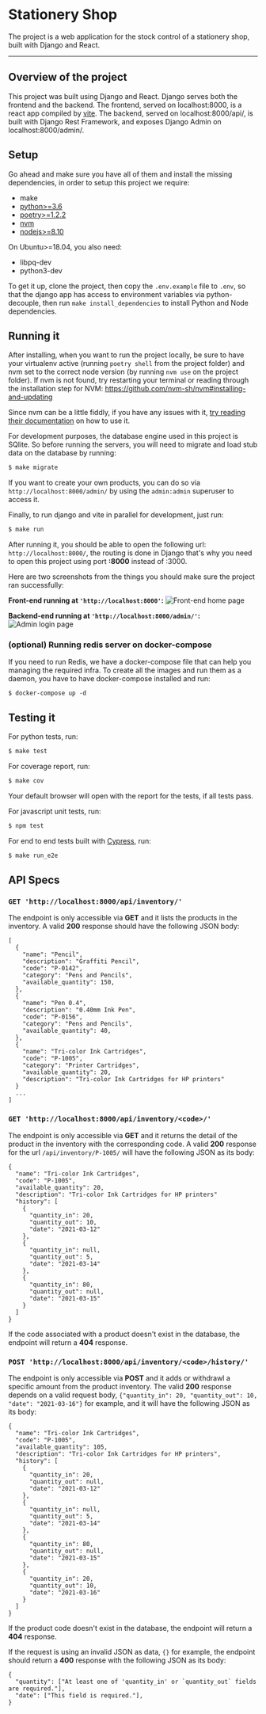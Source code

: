 # Stationery Shop

The project is a web application for the stock control of a stationery shop, built with Django and React.

---

## Overview of the project

This project was built using Django and React. Django serves both the frontend and the backend. The frontend, served on localhost:8000, is a react app compiled by [vite](https://vitejs.dev/guide/). The backend, served on localhost:8000/api/, is built with Django Rest Framework, and exposes Django Admin on localhost:8000/admin/.

## Setup

Go ahead and make sure you have all of them and install the missing dependencies, in order to setup this project we require:

- make
- [python>=3.6](https://www.python.org/downloads/)
- [poetry>=1.2.2](https://github.com/python-poetry/install.python-poetry.org)
- [nvm](https://github.com/nvm-sh/nvm#installing-and-updating)
- [nodejs>=8.10](https://nodejs.org/pt-br/)

On Ubuntu>=18.04, you also need:

- libpq-dev
- python3-dev

To get it up, clone the project, then copy the `.env.example` file to `.env`, so that the django app has access to environment variables via python-decouple, then run `make install_dependencies` to install Python and Node dependencies.

## Running it

After installing, when you want to run the project locally, be sure to have your virtualenv active (running `poetry shell` from the project folder) and nvm set to the correct node version (by running `nvm use` on the project folder). If nvm is not found, try restarting your terminal or reading through the installation step for NVM: <https://github.com/nvm-sh/nvm#installing-and-updating>

Since nvm can be a little fiddly, if you have any issues with it, [try reading their documentation](https://github.com/nvm-sh/nvm) on how to use it.

For development purposes, the database engine used in this project is SQlite. So before running the servers, you will need to migrate and load stub data on the database by running:

```sh
$ make migrate
```

If you want to create your own products, you can do so via `http://localhost:8000/admin/` by using the `admin:admin` superuser to access it.

Finally, to run django and vite in parallel for development, just run:

```sh
$ make run
```

After running it, you should be able to open the following url: `http://localhost:8000/`, the routing is done in Django that's why you need to open this project using port **:8000** instead of :3000.

Here are two screenshots from the things you should make sure the project ran successfully:

**Front-end running at `'http://localhost:8000'`:**
![Front-end home page](readme_images/localhost_8000.png)

**Backend-end running at `'http://localhost:8000/admin/'`:**
![Admin login page](readme_images/localhost_8000_admin.png)

### (optional) Running redis server on docker-compose

If you need to run Redis, we have a docker-compose file that can help you managing the required infra.
To create all the images and run them as a daemon, you have to have docker-compose installed and run:

```
$ docker-compose up -d
```

## Testing it

For python tests, run:

```sh
$ make test
```

For coverage report, run:

```sh
$ make cov
```

Your default browser will open with the report for the tests, if all tests pass.

For javascript unit tests, run:

```sh
$ npm test
```

For end to end tests built with [Cypress](https://www.cypress.io/), run:

```sh
$ make run_e2e
```

## API Specs

### `GET 'http://localhost:8000/api/inventory/'`

The endpoint is only accessible via **GET** and it lists the products in the inventory. A valid **200** response should have the following JSON body:

```
[
  {
    "name": "Pencil",
    "description": "Graffiti Pencil",
    "code": "P-0142",
    "category": "Pens and Pencils",
    "available_quantity": 150,
  },
  {
    "name": "Pen 0.4",
    "description": "0.40mm Ink Pen",
    "code": "P-0156",
    "category": "Pens and Pencils",
    "available_quantity": 40,
  },
  {
    "name": "Tri-color Ink Cartridges",
    "code": "P-1005",
    "category": "Printer Cartridges",
    "available_quantity": 20,
    "description": "Tri-color Ink Cartridges for HP printers"
  }
  ...
]
```

### `GET 'http://localhost:8000/api/inventory/<code>/'`

The endpoint is only accessible via **GET** and it returns the detail of the product in the inventory with the corresponding code. A valid **200** response for the url `/api/inventory/P-1005/` will have the following JSON as its body:

```
{
  "name": "Tri-color Ink Cartridges",
  "code": "P-1005",
  "available_quantity": 20,
  "description": "Tri-color Ink Cartridges for HP printers"
  "history": [
    {
      "quantity_in": 20,
      "quantity_out": 10,
      "date": "2021-03-12"
    },
    {
      "quantity_in": null,
      "quantity_out": 5,
      "date": "2021-03-14"
    },
    {
      "quantity_in": 80,
      "quantity_out": null,
      "date": "2021-03-15"
    }
  ]
}
```

If the code associated with a product doesn't exist in the database, the endpoint will return a **404** response.

### `POST 'http://localhost:8000/api/inventory/<code>/history/'`

The endpoint is only accessible via **POST** and it adds or withdrawl a specific amount from the product inventory. The valid **200** response depends on a valid request body, `{"quantity_in": 20, "quantity_out": 10, "date": "2021-03-16"}` for example, and it will have the following JSON as its body:

```
{
  "name": "Tri-color Ink Cartridges",
  "code": "P-1005",
  "available_quantity": 105,
  "description": "Tri-color Ink Cartridges for HP printers",
  "history": [
    {
      "quantity_in": 20,
      "quantity_out": null,
      "date": "2021-03-12"
    },
    {
      "quantity_in": null,
      "quantity_out": 5,
      "date": "2021-03-14"
    },
    {
      "quantity_in": 80,
      "quantity_out": null,
      "date": "2021-03-15"
    },
    {
      "quantity_in": 20,
      "quantity_out": 10,
      "date": "2021-03-16"
    }
  ]
}
```

If the product code doesn't exist in the database, the endpoint will return a **404** response.

If the request is using an invalid JSON as data, `{}` for example, the endpoint should return a **400** response with the following JSON as its body:

```
{
  "quantity": ["At least one of 'quantity_in' or `quantity_out` fields are required."],
  "date": ["This field is required."],
}
```
